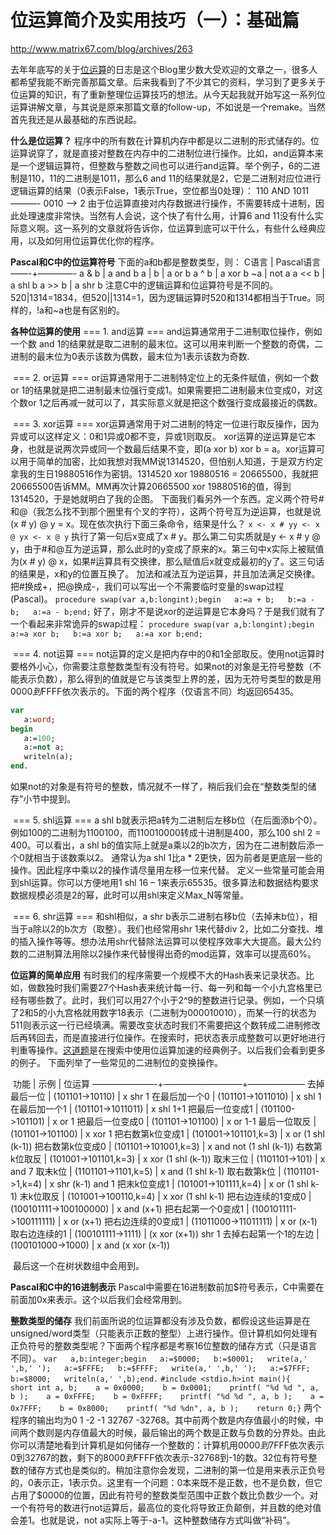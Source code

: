 # 位运算简介及实用技巧（一）：基础篇

<http://www.matrix67.com/blog/archives/263>    



去年年底写的关于[位运算](http://www.matrix67.com/blog/article.asp?id=153)的日志是这个Blog里少数大受欢迎的文章之一，很多人都希望我能不断完善那篇文章。后来我看到了不少其它的资料，学习到了更多关于位运算的知识，有了重新整理位运算技巧的想法。从今天起我就开始写这一系列位运算讲解文章，与其说是原来那篇文章的follow-up，不如说是一个remake。当然首先我还是从最基础的东西说起。

**什么是位运算？**
    程序中的所有数在计算机内存中都是以二进制的形式储存的。位运算说穿了，就是直接对整数在内存中的二进制位进行操作。比如，and运算本来是一个逻辑运算符，但整数与整数之间也可以进行and运算。举个例子，6的二进制是110，11的二进制是1011，那么6 and 11的结果就是2，它是二进制对应位进行逻辑运算的结果（0表示False，1表示True，空位都当0处理）：
     110
AND 1011
———-
    0010  –>  2
    由于位运算直接对内存数据进行操作，不需要转成十进制，因此处理速度非常快。当然有人会说，这个快了有什么用，计算6 and 11没有什么实际意义啊。这一系列的文章就将告诉你，位运算到底可以干什么，有些什么经典应用，以及如何用位运算优化你的程序。

**Pascal和C中的位运算符号**
    下面的a和b都是整数类型，则：
C语言  |  Pascal语言
——-+————-
a & b  |  a and b
a | b  |  a or b
a ^ b  |  a xor b
  ~a   |   not a
a << b |  a shl b
a >> b |  a shr b
    注意C中的逻辑运算和位运算符号是不同的。520|1314=1834，但520||1314=1，因为逻辑运算时520和1314都相当于True。同样的，!a和~a也是有区别的。

**各种位运算的使用**
    === 1. and运算 ===
    and运算通常用于二进制取位操作，例如一个数 and 1的结果就是取二进制的最末位。这可以用来判断一个整数的奇偶，二进制的最末位为0表示该数为偶数，最末位为1表示该数为奇数.

​    === 2. or运算 ===
    or运算通常用于二进制特定位上的无条件赋值，例如一个数or 1的结果就是把二进制最末位强行变成1。如果需要把二进制最末位变成0，对这个数or 1之后再减一就可以了，其实际意义就是把这个数强行变成最接近的偶数。

​    === 3. xor运算 ===
    xor运算通常用于对二进制的特定一位进行取反操作，因为异或可以这样定义：0和1异或0都不变，异或1则取反。
    xor运算的逆运算是它本身，也就是说两次异或同一个数最后结果不变，即(a xor b) xor b = a。xor运算可以用于简单的加密，比如我想对我MM说1314520，但怕别人知道，于是双方约定拿我的生日19880516作为密钥。1314520 xor 19880516 = 20665500，我就把20665500告诉MM。MM再次计算20665500 xor 19880516的值，得到1314520，于是她就明白了我的企图。
    下面我们看另外一个东西。定义两个符号#和@（我怎么找不到那个圈里有个叉的字符），这两个符号互为逆运算，也就是说(x # y) @ y = x。现在依次执行下面三条命令，结果是什么？
`x <- x # yy <- x @ yx <- x @ y`
    执行了第一句后x变成了x # y。那么第二句实质就是y <- x # y @ y，由于#和@互为逆运算，那么此时的y变成了原来的x。第三句中x实际上被赋值为(x # y) @ x，如果#运算具有交换律，那么赋值后x就变成最初的y了。这三句话的结果是，x和y的位置互换了。
    加法和减法互为逆运算，并且加法满足交换律。把#换成+，把@换成-，我们可以写出一个不需要临时变量的swap过程(Pascal)。
`procedure swap(var a,b:longint);begin   a:=a + b;   b:=a - b;   a:=a - b;end;`
    好了，刚才不是说xor的逆运算是它本身吗？于是我们就有了一个看起来非常诡异的swap过程：
`procedure swap(var a,b:longint);begin   a:=a xor b;   b:=a xor b;   a:=a xor b;end;`

​    === 4. not运算 ===
    not运算的定义是把内存中的0和1全部取反。使用not运算时要格外小心，你需要注意整数类型有没有符号。如果not的对象是无符号整数（不能表示负数），那么得到的值就是它与该类型上界的差，因为无符号类型的数是用$0000到$FFFF依次表示的。下面的两个程序（仅语言不同）均返回65435。

```pascal
var
   a:word;
begin
   a:=100;
   a:=not a;
   writeln(a);
end.
```



​    如果not的对象是有符号的整数，情况就不一样了，稍后我们会在“整数类型的储存”小节中提到。

​    === 5. shl运算 ===
    a shl b就表示把a转为二进制后左移b位（在后面添b个0）。例如100的二进制为1100100，而110010000转成十进制是400，那么100 shl 2 = 400。可以看出，a shl b的值实际上就是a乘以2的b次方，因为在二进制数后添一个0就相当于该数乘以2。
    通常认为a shl 1比a * 2更快，因为前者是更底层一些的操作。因此程序中乘以2的操作请尽量用左移一位来代替。
    定义一些常量可能会用到shl运算。你可以方便地用1 shl 16 – 1来表示65535。很多算法和数据结构要求数据规模必须是2的幂，此时可以用shl来定义Max_N等常量。

​    === 6. shr运算 ===
    和shl相似，a shr b表示二进制右移b位（去掉末b位），相当于a除以2的b次方（取整）。我们也经常用shr 1来代替div 2，比如二分查找、堆的插入操作等等。想办法用shr代替除法运算可以使程序效率大大提高。最大公约数的二进制算法用除以2操作来代替慢得出奇的mod运算，效率可以提高60%。

**位运算的简单应用**
    有时我们的程序需要一个规模不大的Hash表来记录状态。比如，做数独时我们需要27个Hash表来统计每一行、每一列和每一个小九宫格里已经有哪些数了。此时，我们可以用27个小于2^9的整数进行记录。例如，一个只填了2和5的小九宫格就用数字18表示（二进制为000010010），而某一行的状态为511则表示这一行已经填满。需要改变状态时我们不需要把这个数转成二进制修改后再转回去，而是直接进行位操作。在搜索时，把状态表示成整数可以更好地进行判重等操作。[这道题](http://www.vijos.cn/Problem_Show.asp?id=1197)是在搜索中使用位运算加速的经典例子。以后我们会看到更多的例子。
    下面列举了一些常见的二进制位的变换操作。

​    功能              |           示例            |    位运算
———————-+—————————+——————–
去掉最后一位          | (101101->10110)           | x shr 1
在最后加一个0         | (101101->1011010)         | x shl 1
在最后加一个1         | (101101->1011011)         | x shl 1+1
把最后一位变成1       | (101100->101101)          | x or 1
把最后一位变成0       | (101101->101100)          | x or 1-1
最后一位取反          | (101101->101100)          | x xor 1
把右数第k位变成1      | (101001->101101,k=3)      | x or (1 shl (k-1))
把右数第k位变成0      | (101101->101001,k=3)      | x and not (1 shl (k-1))
右数第k位取反         | (101001->101101,k=3)      | x xor (1 shl (k-1))
取末三位              | (1101101->101)            | x and 7
取末k位               | (1101101->1101,k=5)       | x and (1 shl k-1)
取右数第k位           | (1101101->1,k=4)          | x shr (k-1) and 1
把末k位变成1          | (101001->101111,k=4)      | x or (1 shl k-1)
末k位取反             | (101001->100110,k=4)      | x xor (1 shl k-1)
把右边连续的1变成0    | (100101111->100100000)    | x and (x+1)
把右起第一个0变成1    | (100101111->100111111)    | x or (x+1)
把右边连续的0变成1    | (11011000->11011111)      | x or (x-1)
取右边连续的1         | (100101111->1111)         | (x xor (x+1)) shr 1
去掉右起第一个1的左边 | (100101000->1000)         | x and (x xor (x-1))

​    最后这一个在树状数组中会用到。

**Pascal和C中的16进制表示**
    Pascal中需要在16进制数前加$符号表示，C中需要在前面加0x来表示。这个以后我们会经常用到。

**整数类型的储存**
    我们前面所说的位运算都没有涉及负数，都假设这些运算是在unsigned/word类型（只能表示正数的整型）上进行操作。但计算机如何处理有正负符号的整数类型呢？下面两个程序都是考察16位整数的储存方式（只是语言不同）。
`var   a,b:integer;begin   a:=$0000;   b:=$0001;   write(a,' ',b,' ');   a:=$FFFE;   b:=$FFFF;   write(a,' ',b,' ');   a:=$7FFF;   b:=$8000;   writeln(a,' ',b);end.`
`#include <stdio.h>int main(){    short int a, b;    a = 0x0000;    b = 0x0001;    printf( "%d %d ", a, b );    a = 0xFFFE;    b = 0xFFFF;    printf( "%d %d ", a, b );    a = 0x7FFF;    b = 0x8000;    printf( "%d %dn", a, b );    return 0;}`
    两个程序的输出均为0 1 -2 -1 32767 -32768。其中前两个数是内存值最小的时候，中间两个数则是内存值最大的时候，最后输出的两个数是正数与负数的分界处。由此你可以清楚地看到计算机是如何储存一个整数的：计算机用$0000到$7FFF依次表示0到32767的数，剩下的$8000到$FFFF依次表示-32768到-1的数。32位有符号整数的储存方式也是类似的。稍加注意你会发现，二进制的第一位是用来表示正负号的，0表示正，1表示负。这里有一个问题：0本来既不是正数，也不是负数，但它占用了$0000的位置，因此有符号的整数类型范围中正数个数比负数少一个。对一个有符号的数进行not运算后，最高位的变化将导致正负颠倒，并且数的绝对值会差1。也就是说，not a实际上等于-a-1。这种整数储存方式叫做“补码”。